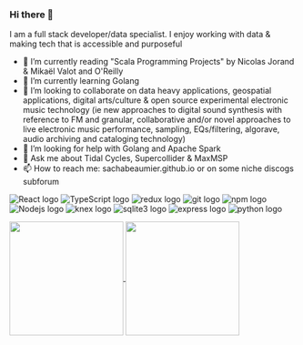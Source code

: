 ### Hi there 👋

I am a full stack developer/data specialist. I enjoy working with data & making tech that is accessible and purposeful



- 🔭 I’m currently reading "Scala Programming Projects" by Nicolas Jorand & Mikaël Valot and O'Reilly 
- 🌱 I’m currently learning Golang
- 👯 I’m looking to collaborate on data heavy applications, geospatial applications, digital arts/culture & open source experimental electronic music technology (ie new approaches to digital sound synthesis with reference to FM and granular, collaborative and/or novel approaches to live electronic music performance, sampling, EQs/filtering, algorave, audio archiving and cataloging technology)
- 🤔 I’m looking for help with Golang and Apache Spark
- 💬 Ask me about Tidal Cycles, Supercollider & MaxMSP
- 📫 How to reach me: sachabeaumier.github.io or on some niche discogs subforum

<p>
  <img alt="React logo" src="https://img.shields.io/badge/-React-45b8d8?style=flat-square&logo=react&logoColor=white" />  
  <img alt="TypeScript logo" src="https://img.shields.io/badge/-TypeScript-007ACC?style=flat-square&logo=typescript&logoColor=white" />
  <img alt="redux logo" src="https://img.shields.io/badge/-Redux-764ABC?style=flat-square&logo=redux&logoColor=white" />
  <img alt="git logo" src="https://img.shields.io/badge/-Git-F05032?style=flat-square&logo=git&logoColor=white" />   
  <img alt="npm logo" src="https://img.shields.io/badge/-NPM-CB3837?style=flat-square&logo=npm&logoColor=white" />  
  <img alt="Nodejs logo" src="https://img.shields.io/badge/-Nodejs-43853d?style=flat-square&logo=Node.js&logoColor=white" />
  <img alt="knex logo" src="https://img.shields.io/badge/knex-orange?style=flat-square" />
  <img alt="sqlite3 logo" src="https://img.shields.io/badge/SQLite3-003B57.svg?style=flat-square&logo=SQLite&logoColor=white" />
  <img alt="express logo" src="https://img.shields.io/badge/Express-000000.svg?style=flat-square&logo=Express&logoColor=white" />
  <img alt="python logo" src="https://img.shields.io/badge/Python-000000.svg?style=flat-square&logo=Python&logoColor=yellow" />
  
</p>


<a href="https://github.com/sachabeaumier/github-readme-stats">
  <img height=200 align="center" src="https://github-readme-stats.vercel.app/api?username=sachabeaumier" />
</a>
<a href="https://github.com/sachabeaumier/convoychat">
  <img height=200 align="center" src="https://github-readme-stats.vercel.app/api/top-langs?username=sachabeaumier&layout=compact&langs_count=8&card_width=320" />
</a>


